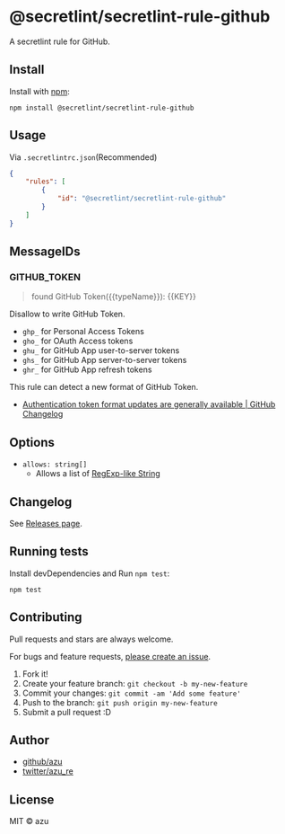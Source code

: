 # @secretlint/secretlint-rule-github

A secretlint rule for GitHub.

## Install

Install with [npm](https://www.npmjs.com/):

    npm install @secretlint/secretlint-rule-github

## Usage

Via `.secretlintrc.json`(Recommended)

```json
{
    "rules": [
        {
            "id": "@secretlint/secretlint-rule-github"
        }
    ]
}
```

## MessageIDs

### GITHUB_TOKEN
> found GitHub Token({{typeName}}): {{KEY}}

Disallow to write GitHub Token.

- `ghp_` for Personal Access Tokens
- `gho_` for OAuth Access tokens
- `ghu_` for GitHub App user-to-server tokens
- `ghs_` for GitHub App server-to-server tokens
- `ghr_` for GitHub App refresh tokens

This rule can detect a new format of GitHub Token.

- [Authentication token format updates are generally available | GitHub Changelog](https://github.blog/changelog/2021-03-31-authentication-token-format-updates-are-generally-available/)

## Options

- `allows: string[]`
    - Allows a list of [RegExp-like String](https://github.com/textlint/regexp-string-matcher#regexp-like-string)

## Changelog

See [Releases page](https://github.com/secretlint/secretlint/releases).

## Running tests

Install devDependencies and Run `npm test`:

    npm test

## Contributing

Pull requests and stars are always welcome.

For bugs and feature requests, [please create an issue](https://github.com/secretlint/secretlint/issues).

1. Fork it!
2. Create your feature branch: `git checkout -b my-new-feature`
3. Commit your changes: `git commit -am 'Add some feature'`
4. Push to the branch: `git push origin my-new-feature`
5. Submit a pull request :D

## Author

- [github/azu](https://github.com/azu)
- [twitter/azu_re](https://twitter.com/azu_re)

## License

MIT © azu
